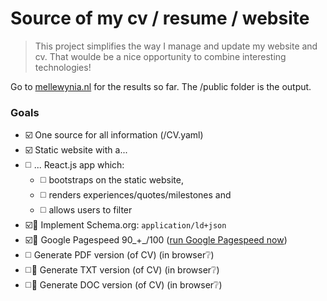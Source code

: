 # Source of my cv / resume / website

> This project simplifies the way I manage and update my website and cv. That woulde be a nice opportunity to combine interesting technologies!

Go to [mellewynia.nl](http://mellewynia.nl) for the results so far. The /public folder is the output.

### Goals

- ☑️ One source for all information (/CV.yaml)
- ☑️ Static website with a...
- ◻️ ... React.js app which:
    - ◻️ bootstraps on the static website,
    - ◻️ renders experiences/quotes/milestones and
    - ◻️ allows users to filter
- ☑️🍒 Implement Schema.org: `application/ld+json`
- ☑️🍒 Google Pagespeed 90_+_/100 ([run Google Pagespeed now](https://developers.google.com/speed/pagespeed/insights/?url=mellewynia.nl&tab=desktop))
- ◻️ Generate PDF version (of CV) (in browser❔)
- ◻️🍒 Generate TXT version (of CV) (in browser❔)
- ◻️🍒 Generate DOC version (of CV) (in browser❔)

